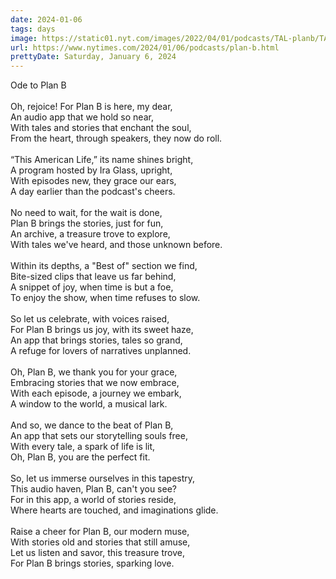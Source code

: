 ```yaml
---
date: 2024-01-06
tags: days
image: https://static01.nyt.com/images/2022/04/01/podcasts/TAL-planb/TAL-planb-facebookJumbo-v2.jpg
url: https://www.nytimes.com/2024/01/06/podcasts/plan-b.html
prettyDate: Saturday, January 6, 2024
---
```


Ode to Plan B<br><br>Oh, rejoice! For Plan B is here, my dear,<br>An audio app that we hold so near,<br>With tales and stories that enchant the soul,<br>From the heart, through speakers, they now do roll.<br><br>“This American Life,” its name shines bright,<br>A program hosted by Ira Glass, upright,<br>With episodes new, they grace our ears,<br>A day earlier than the podcast's cheers.<br><br>No need to wait, for the wait is done,<br>Plan B brings the stories, just for fun,<br>An archive, a treasure trove to explore,<br>With tales we've heard, and those unknown before.<br><br>Within its depths, a "Best of" section we find,<br>Bite-sized clips that leave us far behind,<br>A snippet of joy, when time is but a foe,<br>To enjoy the show, when time refuses to slow.<br><br>So let us celebrate, with voices raised,<br>For Plan B brings us joy, with its sweet haze,<br>An app that brings stories, tales so grand,<br>A refuge for lovers of narratives unplanned.<br><br>Oh, Plan B, we thank you for your grace,<br>Embracing stories that we now embrace,<br>With each episode, a journey we embark,<br>A window to the world, a musical lark.<br><br>And so, we dance to the beat of Plan B,<br>An app that sets our storytelling souls free,<br>With every tale, a spark of life is lit,<br>Oh, Plan B, you are the perfect fit.<br><br>So, let us immerse ourselves in this tapestry,<br>This audio haven, Plan B, can't you see?<br>For in this app, a world of stories reside,<br>Where hearts are touched, and imaginations glide.<br><br>Raise a cheer for Plan B, our modern muse,<br>With stories old and stories that still amuse,<br>Let us listen and savor, this treasure trove,<br>For Plan B brings stories, sparking love.

